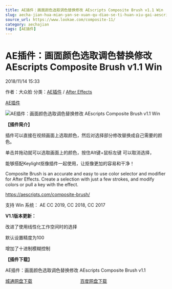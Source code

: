 ```yaml
---
title: AE插件：画面颜色选取调色替换修改 AEscripts Composite Brush v1.1 Win
slug: aecha-jian-hua-mian-yan-se-xuan-qu-diao-se-ti-huan-xiu-gai-aescripts-composite-brush-v1-1-win
source_url: https://www.lookae.com/composite-11/
category: aechajian
tags: [AE插件]
---
```

# AE插件：画面颜色选取调色替换修改 AEscripts Composite Brush v1.1 Win

2018/11/14 15:33

作者：大众脸
分类：[AE插件](https://www.lookae.com/after-effects/aechajian/) / [After Effects](https://www.lookae.com/after-effects/)

[AE插件](https://www.lookae.com/tag/ae%e6%8f%92%e4%bb%b6/)

![AE插件：画面颜色选取调色替换修改 AEscripts Composite Brush v1.1 Win](https://www.lookae.com/wp-content/uploads/2018/11/Composite-Brush-.jpg "AE插件：画面颜色选取调色替换修改 AEscripts Composite Brush v1.1 Win-LookAE.com")

**【插件简介】**

插件可以直接在视频画面上选取颜色，然后对选择部分修改替换成自己需要的颜色。

单击并拖动就可以选取画面上的颜色，按住Alt键+鼠标左键 可以取消选择，

能够搭配Keylight抠像插件一起使用，让抠像更加的容易和干净！

Composite Brush is an accurate and easy to use color selector and modifier for After Effects. Create a selection with just a few strokes, and modify colors or pull a key with the effect.

https://aescripts.com/composite-brush/

支持 Win 系统： AE CC 2019, CC 2018, CC 2017

**V1.1版本更新：**

改进了使用线性化工作空间时的选择

默认设置精度为100

增加了十进制模糊控制

**【插件下载】**

AE插件：画面颜色选取调色替换修改 AEscripts Composite Brush v1.1

[城通网盘下载](https://lookae.ctfile.com/fs/680462-319880163)                                      [百度网盘下载](https://pan.baidu.com/s/1VyoaNGtQlbucbrITFaNNFA)
